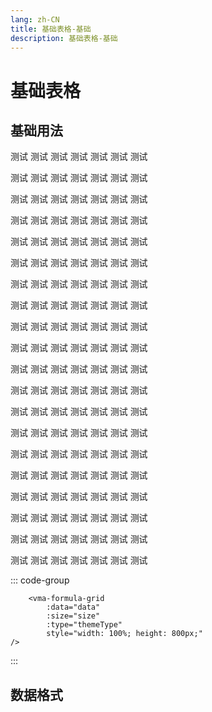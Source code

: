 ```yaml
---
lang: zh-CN
title: 基础表格-基础
description: 基础表格-基础
---
```


# 基础表格

## 基础用法

<p>
<vma-formula-grid-comp-loading size="mini">测试</vma-formula-grid-comp-loading>
<vma-formula-grid-comp-loading size="small">测试</vma-formula-grid-comp-loading>
<vma-formula-grid-comp-loading size="normal">测试</vma-formula-grid-comp-loading>
<vma-formula-grid-comp-loading size="large">测试</vma-formula-grid-comp-loading>
<vma-formula-grid-comp-loading size="x-large">测试</vma-formula-grid-comp-loading>
<vma-formula-grid-comp-loading size="xx-large">测试</vma-formula-grid-comp-loading>
<vma-formula-grid-comp-loading size="xxx-large">测试</vma-formula-grid-comp-loading>

</p><p>


<vma-formula-grid-comp-loading size="mini" type="primary">测试</vma-formula-grid-comp-loading>
<vma-formula-grid-comp-loading size="small" type="primary">测试</vma-formula-grid-comp-loading>
<vma-formula-grid-comp-loading size="normal" type="primary">测试</vma-formula-grid-comp-loading>
<vma-formula-grid-comp-loading size="large" type="primary">测试</vma-formula-grid-comp-loading>
<vma-formula-grid-comp-loading size="x-large" type="primary">测试</vma-formula-grid-comp-loading>
<vma-formula-grid-comp-loading size="xx-large" type="primary">测试</vma-formula-grid-comp-loading>
<vma-formula-grid-comp-loading size="xxx-large" type="primary">测试</vma-formula-grid-comp-loading>

</p><p>

<vma-formula-grid-comp-loading size="mini" type="success">测试</vma-formula-grid-comp-loading>
<vma-formula-grid-comp-loading size="small" type="success">测试</vma-formula-grid-comp-loading>
<vma-formula-grid-comp-loading size="normal" type="success">测试</vma-formula-grid-comp-loading>
<vma-formula-grid-comp-loading size="large" type="success">测试</vma-formula-grid-comp-loading>
<vma-formula-grid-comp-loading size="x-large" type="success">测试</vma-formula-grid-comp-loading>
<vma-formula-grid-comp-loading size="xx-large" type="success">测试</vma-formula-grid-comp-loading>
<vma-formula-grid-comp-loading size="xxx-large" type="success">测试</vma-formula-grid-comp-loading>

</p><p>

<vma-formula-grid-comp-loading size="mini" type="warning">测试</vma-formula-grid-comp-loading>
<vma-formula-grid-comp-loading size="small" type="warning">测试</vma-formula-grid-comp-loading>
<vma-formula-grid-comp-loading size="normal" type="warning">测试</vma-formula-grid-comp-loading>
<vma-formula-grid-comp-loading size="large" type="warning">测试</vma-formula-grid-comp-loading>
<vma-formula-grid-comp-loading size="x-large" type="warning">测试</vma-formula-grid-comp-loading>
<vma-formula-grid-comp-loading size="xx-large" type="warning">测试</vma-formula-grid-comp-loading>
<vma-formula-grid-comp-loading size="xxx-large" type="warning">测试</vma-formula-grid-comp-loading>

</p><p>

<vma-formula-grid-comp-loading size="mini" type="danger">测试</vma-formula-grid-comp-loading>
<vma-formula-grid-comp-loading size="small" type="danger">测试</vma-formula-grid-comp-loading>
<vma-formula-grid-comp-loading size="normal" type="danger">测试</vma-formula-grid-comp-loading>
<vma-formula-grid-comp-loading size="large" type="danger">测试</vma-formula-grid-comp-loading>
<vma-formula-grid-comp-loading size="x-large" type="danger">测试</vma-formula-grid-comp-loading>
<vma-formula-grid-comp-loading size="xx-large" type="danger">测试</vma-formula-grid-comp-loading>
<vma-formula-grid-comp-loading size="xxx-large" type="danger">测试</vma-formula-grid-comp-loading>

</p><p>

<vma-formula-grid-comp-loading category="plane" size="mini">测试</vma-formula-grid-comp-loading>
<vma-formula-grid-comp-loading category="plane" size="small">测试</vma-formula-grid-comp-loading>
<vma-formula-grid-comp-loading category="plane" size="normal">测试</vma-formula-grid-comp-loading>
<vma-formula-grid-comp-loading category="plane" size="large">测试</vma-formula-grid-comp-loading>
<vma-formula-grid-comp-loading category="plane" size="x-large">测试</vma-formula-grid-comp-loading>
<vma-formula-grid-comp-loading category="plane" size="xx-large">测试</vma-formula-grid-comp-loading>
<vma-formula-grid-comp-loading category="plane" size="xxx-large">测试</vma-formula-grid-comp-loading>

</p><p>

<vma-formula-grid-comp-loading category="plane" size="mini" type="primary">测试</vma-formula-grid-comp-loading>
<vma-formula-grid-comp-loading category="plane" size="small" type="primary">测试</vma-formula-grid-comp-loading>
<vma-formula-grid-comp-loading category="plane" size="normal" type="primary">测试</vma-formula-grid-comp-loading>
<vma-formula-grid-comp-loading category="plane" size="large" type="primary">测试</vma-formula-grid-comp-loading>
<vma-formula-grid-comp-loading category="plane" size="x-large" type="primary">测试</vma-formula-grid-comp-loading>
<vma-formula-grid-comp-loading category="plane" size="xx-large" type="primary">测试</vma-formula-grid-comp-loading>
<vma-formula-grid-comp-loading category="plane" size="xxx-large" type="primary">测试</vma-formula-grid-comp-loading>

</p><p>

<vma-formula-grid-comp-loading category="plane" size="mini" type="success">测试</vma-formula-grid-comp-loading>
<vma-formula-grid-comp-loading category="plane" size="small" type="success">测试</vma-formula-grid-comp-loading>
<vma-formula-grid-comp-loading category="plane" size="normal" type="success">测试</vma-formula-grid-comp-loading>
<vma-formula-grid-comp-loading category="plane" size="large" type="success">测试</vma-formula-grid-comp-loading>
<vma-formula-grid-comp-loading category="plane" size="x-large" type="success">测试</vma-formula-grid-comp-loading>
<vma-formula-grid-comp-loading category="plane" size="xx-large" type="success">测试</vma-formula-grid-comp-loading>
<vma-formula-grid-comp-loading category="plane" size="xxx-large" type="success">测试</vma-formula-grid-comp-loading>

</p><p>

<vma-formula-grid-comp-loading category="plane" size="mini" type="warning">测试</vma-formula-grid-comp-loading>
<vma-formula-grid-comp-loading category="plane" size="small" type="warning">测试</vma-formula-grid-comp-loading>
<vma-formula-grid-comp-loading category="plane" size="normal" type="warning">测试</vma-formula-grid-comp-loading>
<vma-formula-grid-comp-loading category="plane" size="large" type="warning">测试</vma-formula-grid-comp-loading>
<vma-formula-grid-comp-loading category="plane" size="x-large" type="warning">测试</vma-formula-grid-comp-loading>
<vma-formula-grid-comp-loading category="plane" size="xx-large" type="warning">测试</vma-formula-grid-comp-loading>
<vma-formula-grid-comp-loading category="plane" size="xxx-large" type="warning">测试</vma-formula-grid-comp-loading>

</p><p>

<vma-formula-grid-comp-loading category="plane" size="mini" type="danger">测试</vma-formula-grid-comp-loading>
<vma-formula-grid-comp-loading category="plane" size="small" type="danger">测试</vma-formula-grid-comp-loading>
<vma-formula-grid-comp-loading category="plane" size="normal" type="danger">测试</vma-formula-grid-comp-loading>
<vma-formula-grid-comp-loading category="plane" size="large" type="danger">测试</vma-formula-grid-comp-loading>
<vma-formula-grid-comp-loading category="plane" size="x-large" type="danger">测试</vma-formula-grid-comp-loading>
<vma-formula-grid-comp-loading category="plane" size="xx-large" type="danger">测试</vma-formula-grid-comp-loading>
<vma-formula-grid-comp-loading category="plane" size="xxx-large" type="danger">测试</vma-formula-grid-comp-loading>

</p><p>

<vma-formula-grid-comp-loading category="bounce" size="mini">测试</vma-formula-grid-comp-loading>
<vma-formula-grid-comp-loading category="bounce" size="small">测试</vma-formula-grid-comp-loading>
<vma-formula-grid-comp-loading category="bounce" size="normal">测试</vma-formula-grid-comp-loading>
<vma-formula-grid-comp-loading category="bounce" size="large">测试</vma-formula-grid-comp-loading>
<vma-formula-grid-comp-loading category="bounce" size="x-large">测试</vma-formula-grid-comp-loading>
<vma-formula-grid-comp-loading category="bounce" size="xx-large">测试</vma-formula-grid-comp-loading>
<vma-formula-grid-comp-loading category="bounce" size="xxx-large">测试</vma-formula-grid-comp-loading>

</p><p>

<vma-formula-grid-comp-loading category="bounce" size="mini" type="primary">测试</vma-formula-grid-comp-loading>
<vma-formula-grid-comp-loading category="bounce" size="small" type="primary">测试</vma-formula-grid-comp-loading>
<vma-formula-grid-comp-loading category="bounce" size="normal" type="primary">测试</vma-formula-grid-comp-loading>
<vma-formula-grid-comp-loading category="bounce" size="large" type="primary">测试</vma-formula-grid-comp-loading>
<vma-formula-grid-comp-loading category="bounce" size="x-large" type="primary">测试</vma-formula-grid-comp-loading>
<vma-formula-grid-comp-loading category="bounce" size="xx-large" type="primary">测试</vma-formula-grid-comp-loading>
<vma-formula-grid-comp-loading category="bounce" size="xxx-large" type="primary">测试</vma-formula-grid-comp-loading>

</p><p>

<vma-formula-grid-comp-loading category="bounce" size="mini" type="success">测试</vma-formula-grid-comp-loading>
<vma-formula-grid-comp-loading category="bounce" size="small" type="success">测试</vma-formula-grid-comp-loading>
<vma-formula-grid-comp-loading category="bounce" size="normal" type="success">测试</vma-formula-grid-comp-loading>
<vma-formula-grid-comp-loading category="bounce" size="large" type="success">测试</vma-formula-grid-comp-loading>
<vma-formula-grid-comp-loading category="bounce" size="x-large" type="success">测试</vma-formula-grid-comp-loading>
<vma-formula-grid-comp-loading category="bounce" size="xx-large" type="success">测试</vma-formula-grid-comp-loading>
<vma-formula-grid-comp-loading category="bounce" size="xxx-large" type="success">测试</vma-formula-grid-comp-loading>

</p><p>

<vma-formula-grid-comp-loading category="bounce" size="mini" type="warning">测试</vma-formula-grid-comp-loading>
<vma-formula-grid-comp-loading category="bounce" size="small" type="warning">测试</vma-formula-grid-comp-loading>
<vma-formula-grid-comp-loading category="bounce" size="normal" type="warning">测试</vma-formula-grid-comp-loading>
<vma-formula-grid-comp-loading category="bounce" size="large" type="warning">测试</vma-formula-grid-comp-loading>
<vma-formula-grid-comp-loading category="bounce" size="x-large" type="warning">测试</vma-formula-grid-comp-loading>
<vma-formula-grid-comp-loading category="bounce" size="xx-large" type="warning">测试</vma-formula-grid-comp-loading>
<vma-formula-grid-comp-loading category="bounce" size="xxx-large" type="warning">测试</vma-formula-grid-comp-loading>

</p><p>

<vma-formula-grid-comp-loading category="bounce" size="mini" type="danger">测试</vma-formula-grid-comp-loading>
<vma-formula-grid-comp-loading category="bounce" size="small" type="danger">测试</vma-formula-grid-comp-loading>
<vma-formula-grid-comp-loading category="bounce" size="normal" type="danger">测试</vma-formula-grid-comp-loading>
<vma-formula-grid-comp-loading category="bounce" size="large" type="danger">测试</vma-formula-grid-comp-loading>
<vma-formula-grid-comp-loading category="bounce" size="x-large" type="danger">测试</vma-formula-grid-comp-loading>
<vma-formula-grid-comp-loading category="bounce" size="xx-large" type="danger">测试</vma-formula-grid-comp-loading>
<vma-formula-grid-comp-loading category="bounce" size="xxx-large" type="danger">测试</vma-formula-grid-comp-loading>

</p><p>

<vma-formula-grid-comp-loading category="pulse" size="mini">测试</vma-formula-grid-comp-loading>
<vma-formula-grid-comp-loading category="pulse" size="small">测试</vma-formula-grid-comp-loading>
<vma-formula-grid-comp-loading category="pulse" size="normal">测试</vma-formula-grid-comp-loading>
<vma-formula-grid-comp-loading category="pulse" size="large">测试</vma-formula-grid-comp-loading>
<vma-formula-grid-comp-loading category="pulse" size="x-large">测试</vma-formula-grid-comp-loading>
<vma-formula-grid-comp-loading category="pulse" size="xx-large">测试</vma-formula-grid-comp-loading>
<vma-formula-grid-comp-loading category="pulse" size="xxx-large">测试</vma-formula-grid-comp-loading>

</p><p>

<vma-formula-grid-comp-loading category="pulse" size="mini" type="primary">测试</vma-formula-grid-comp-loading>
<vma-formula-grid-comp-loading category="pulse" size="small" type="primary">测试</vma-formula-grid-comp-loading>
<vma-formula-grid-comp-loading category="pulse" size="normal" type="primary">测试</vma-formula-grid-comp-loading>
<vma-formula-grid-comp-loading category="pulse" size="large" type="primary">测试</vma-formula-grid-comp-loading>
<vma-formula-grid-comp-loading category="pulse" size="x-large" type="primary">测试</vma-formula-grid-comp-loading>
<vma-formula-grid-comp-loading category="pulse" size="xx-large" type="primary">测试</vma-formula-grid-comp-loading>
<vma-formula-grid-comp-loading category="pulse" size="xxx-large" type="primary">测试</vma-formula-grid-comp-loading>

</p><p>

<vma-formula-grid-comp-loading category="pulse" size="mini" type="success">测试</vma-formula-grid-comp-loading>
<vma-formula-grid-comp-loading category="pulse" size="small" type="success">测试</vma-formula-grid-comp-loading>
<vma-formula-grid-comp-loading category="pulse" size="normal" type="success">测试</vma-formula-grid-comp-loading>
<vma-formula-grid-comp-loading category="pulse" size="large" type="success">测试</vma-formula-grid-comp-loading>
<vma-formula-grid-comp-loading category="pulse" size="x-large" type="success">测试</vma-formula-grid-comp-loading>
<vma-formula-grid-comp-loading category="pulse" size="xx-large" type="success">测试</vma-formula-grid-comp-loading>
<vma-formula-grid-comp-loading category="pulse" size="xxx-large" type="success">测试</vma-formula-grid-comp-loading>

</p><p>

<vma-formula-grid-comp-loading category="pulse" size="mini" type="warning">测试</vma-formula-grid-comp-loading>
<vma-formula-grid-comp-loading category="pulse" size="small" type="warning">测试</vma-formula-grid-comp-loading>
<vma-formula-grid-comp-loading category="pulse" size="normal" type="warning">测试</vma-formula-grid-comp-loading>
<vma-formula-grid-comp-loading category="pulse" size="large" type="warning">测试</vma-formula-grid-comp-loading>
<vma-formula-grid-comp-loading category="pulse" size="x-large" type="warning">测试</vma-formula-grid-comp-loading>
<vma-formula-grid-comp-loading category="pulse" size="xx-large" type="warning">测试</vma-formula-grid-comp-loading>
<vma-formula-grid-comp-loading category="pulse" size="xxx-large" type="warning">测试</vma-formula-grid-comp-loading>

</p><p>

<vma-formula-grid-comp-loading category="pulse" size="mini" type="danger">测试</vma-formula-grid-comp-loading>
<vma-formula-grid-comp-loading category="pulse" size="small" type="danger">测试</vma-formula-grid-comp-loading>
<vma-formula-grid-comp-loading category="pulse" size="normal" type="danger">测试</vma-formula-grid-comp-loading>
<vma-formula-grid-comp-loading category="pulse" size="large" type="danger">测试</vma-formula-grid-comp-loading>
<vma-formula-grid-comp-loading category="pulse" size="x-large" type="danger">测试</vma-formula-grid-comp-loading>
<vma-formula-grid-comp-loading category="pulse" size="xx-large" type="danger">测试</vma-formula-grid-comp-loading>
<vma-formula-grid-comp-loading category="pulse" size="xxx-large" type="danger">测试</vma-formula-grid-comp-loading>

</p>

::: code-group
```vue
    <vma-formula-grid 
        :data="data" 
        :size="size" 
        :type="themeType"
        style="width: 100%; height: 800px;"
/>
```
:::

## 数据格式


<script lang="ts">
import {defineComponent, onMounted, reactive, ref, watch} from "vue";

export default defineComponent({
  name: "HelloWorld",
  setup() {
    const datasource = ref('map');
    const size = ref('normal');
    const themeType = ref('primary');

    onMounted(() => {
      console.log(data)
    });

    const mapData = reactive({
      data: [{
        p: 'A1',
        v: 1
      }, {
        p: 'A2',
        v: 2
      }, {
        p: 'A3',
        v: 3
      }, {
        p: 'A4',
        v: 4
      }, {
        p: 'A20',
        v: '= T20 - 2'
      }, {
        p: 'B1',
        v: '= SUM(A3, 6)'
      }, {
        p: 'B2',
        v: '= A2 + 2 + SQRT(2)'
      }, {
        p: 'B3',
        v: '= A3 + 2'
      }, {
        p: 'B4',
        v: '= A4 + 2'
      }, {
        p: 'B5',
        v: '= SUM(A1:A4)'
      }, {
        p: 'T20',
        v: '= A20 + 2'
      },]
    });

    const arrayData = reactive([
      [1, 2, 3, 4, 5, 6, 7, 8, 9, 10, 11, 12, 13, 14, 15, 16, 17, 18, 19, 20],
      [
        '= A1 + 2', '= B1 + 2', '= C1 + 2', '= D1 + 2', '= E1 + 2',
        '= F1 + 2', '= G1 + 2', '= H1 + 2', '= I1 + 2', '= J1 + 2',
        '= K1 + 2', '= L1 + 2', '= M1 + 2', '= N1 + 2', '= O1 + 2',
        '= P1 + 2', '= Q1 + 2', '= R1 + 2', '= S1 + 2', '= T1 + 2'
      ],
      [1, 2, 3, 4, 5, 6, 7, 8, 9, 10, 11, 12, 13, 14, 15, 16, 17, 18, 19, 20],
      [1, 2, 3, 4, 5, 6, 7, 8, 9, 10, 11, 12, 13, 14, 15, 16, 17, 18, 19, 20],
      [1, 2, 3, 4, 5, 6, 7, 8, 9, 10, 11, 12, 13, 14, 15, 16, 17, 18, 19, 20],
      [1, 2, 3, 4, 5, 6, 7, 8, 9, 10, 11, 12, 13, 14, 15, 16, 17, 18, 19, 20],
      [1, 2, 3, 4, 5, 6, 7, 8, 9, 10, 11, 12, 13, 14, 15, 16, 17, 18, 19, 20],
      [1, 2, 3, 4, 5, 6, 7, 8, 9, 10, 11, 12, 13, 14, 15, 16, 17, 18, 19, 20],
      [1, 2, 3, 4, 5, 6, 7, 8, 9, 10, 11, 12, 13, 14, 15, 16, 17, 18, 19, 20],
      [1, 2, 3, 4, 5, 6, 7, 8, 9, 10, 11, 12, 13, 14, 15, 16, 17, 18, 19, 20],
      [1, 2, 3, 4, 5, 6, 7, 8, 9, 10, 11, 12, 13, 14, 15, 16, 17, 18, 19, 20],
      [1, 2, 3, 4, 5, 6, 7, 8, 9, 10, 11, 12, 13, 14, 15, 16, 17, 18, 19, 20],
      [1, 2, 3, 4, 5, 6, 7, 8, 9, 10, 11, 12, 13, 14, 15, 16, 17, 18, 19, 20],
      [1, 2, 3, 4, 5, 6, 7, 8, 9, 10, 11, 12, 13, 14, 15, 16, 17, 18, 19, 20],
      [1, 2, 3, 4, 5, 6, 7, 8, 9, 10, 11, 12, 13, 14, 15, 16, 17, 18, 19, 20],
      [1, 2, 3, 4, 5, 6, 7, 8, 9, 10, 11, 12, 13, 14, 15, 16, 17, 18, 19, 20],
      [1, 2, 3, 4, 5, 6, 7, 8, 9, 10, 11, 12, 13, 14, 15, 16, 17, 18, 19, 20],
      [1, 2, 3, 4, 5, 6, 7, 8, 9, 10, 11, 12, 13, 14, 15, 16, 17, 18, 19, 20],
      [1, 2, 3, 4, 5, 6, 7, 8, 9, 10, 11, 12, 13, 14, 15, 16, 17, 18, 19, 20],
      [1, 2, 3, 4, 5, 6, 7, 8, 9, 10, 11, 12, 13, 14, 15, 16, 17, 18, 19, 20],
      [1, 2, 3, 4, 5, 6, 7, 8, 9, 10, 11, 12, 13, 14, 15, 16, 17, 18, 19, 20],
      [1, 2, 3, 4, 5, 6, 7, 8, 9, 10, 11, 12, 13, 14, 15, 16, 17, 18, 19, 20],
      [1, 2, 3, 4, 5, 6, 7, 8, 9, 10, 11, 12, 13, 14, 15, 16, 17, 18, 19, 20],
      [1, 2, 3, 4, 5, 6, 7, 8, 9, 10, 11, 12, 13, 14, 15, 16, 17, 18, 19, 20],
      [1, 2, 3, 4, 5, 6, 7, 8, 9, 10, 11, 12, 13, 14, 15, 16, 17, 18, 19, 20],
    ]);

    const confs = reactive({
      rowHeight: [{
        row: 2,
        height: 48,
      }, {
        row: 4,
        height: 96,
      }],
      colWidth: [{
        col: 'B',
        width: 200,
      }, {
        col: 'H',
        width: 200,
      }],
      rowHide: [9, 15, 16, 17, 18, 19],
      colHide: ['D', 'F', 'G'],
      merges: ['A2:G3', 'A5:A12']
    });

    const data = reactive({
      conf: confs,
      type: 'map',
      arrayData: arrayData,
      mapData: mapData
    });

    watch(() => datasource.value, () => {
      data.type = datasource.value
    });

    watch(() => size.value, () => {
      console.log(size.value)
    });

    watch(() => data.type, () => {
      console.log(data)
    },{
      deep: true
    });

    return {
      datasource,
      data,
      size,
      themeType
    }
  }
})
</script>
